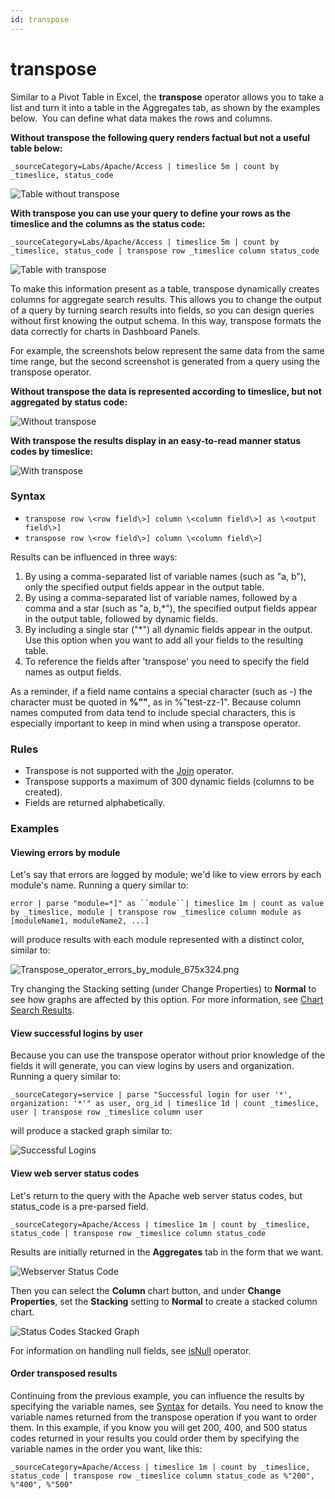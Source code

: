 ```yaml
---
id: transpose
---
```


# transpose

Similar to a Pivot Table in Excel, the **transpose** operator allows you
to take a list and turn it into a table in the Aggregates tab, as shown
by the examples below.  You can define what data makes the rows and
columns.

**Without transpose the following query renders factual but not a useful
table below:**

`_sourceCategory=Labs/Apache/Access | timeslice 5m | count by _timeslice, status_code`

![Table without
transpose](../../static/img/Search-Query-Language/Search-Operators/transpose/TableWithoutTranspose.png)

**With transpose you can use your query to define your rows as the
timeslice and the columns as the status code:**

`_sourceCategory=Labs/Apache/Access | timeslice 5m | count by _timeslice, status_code | transpose row _timeslice column status_code`

![Table with
transpose](../../static/img/Search-Query-Language/Search-Operators/transpose/TableWithTranpose.png)

To make this information present as a table, transpose dynamically
creates columns for aggregate search results. This allows you
to change the output of a query by turning search results into fields,
so you can design queries without first knowing the output schema. In
this way, transpose formats the data correctly for charts in Dashboard
Panels. 

For example, the screenshots below represent the same data from the same
time range, but the second screenshot is generated from a query using
the transpose operator.

**Without transpose the data is represented according to timeslice, but
not aggregated by status code:**

![Without
transpose](../../static/img/Search-Query-Language/Search-Operators/transpose/WithoutTranspose.png)

**With transpose the results display in an easy-to-read manner status
codes by timeslice:**

![With
transpose](../../static/img/Search-Query-Language/Search-Operators/transpose/WithTranpose.png)

### Syntax

-   `transpose row \<row field\>] column \<column field\>] as \<output field\>]`
-   `transpose row \<row field\>] column \<column field\>]`

Results can be influenced in three ways:

1.  By using a comma-separated list of variable names (such as "a, b"),
    only the specified output fields appear in the output table.
2.  By using a comma-separated list of variable names, followed by a
    comma and a star (such as "a, b,\*"), the specified output fields
    appear in the output table, followed by dynamic fields.
3.  By including a single star ("\*") all dynamic fields appear in the
    output. Use this option when you want to add all your fields to the
    resulting table.
4.  To reference the fields after 'transpose' you need to specify the
    field names as output fields.

As a reminder, if a field name contains a special character (such as -)
the character must be quoted in **%""**, as in %"test-zz-1". Because
column names computed from data tend to include special characters, this
is especially important to keep in mind when using a transpose operator.

### Rules

-   Transpose is not supported with the [Join](join.md "join") operator.
-   Transpose supports a maximum of 300 dynamic fields (columns to be
    created).
-   Fields are returned alphabetically.

### Examples

#### Viewing errors by module

Let's say that errors are logged by module; we'd like to view errors by
each module's name. Running a query similar to:

`error | parse "module=*]" as ``module``| timeslice 1m | count as value by _timeslice, module | transpose row _timeslice column module as [moduleName1, moduleName2, ...]`

will produce results with each module represented with a distinct color,
similar to:

![Transpose_operator_errors_by_module_675x324.png](../../static/img/Search-Query-Language/Search-Operators/transpose/../../../../Assets/Media_Repo_for_Search/Transpose_operator_errors_by_module_675x324.png)

Try changing the Stacking setting (under Change Properties)
to **Normal** to see how graphs are affected by this option. For more
information, see [Chart Search
Results](../../Get-Started-with-Search/Search-Basics/Chart-Search-Results.md "Chart Search Results").

#### View successful logins by user

Because you can use the transpose operator without prior knowledge of
the fields it will generate, you can view logins by users and
organization. Running a query similar to:

`_sourceCategory=service | parse "Successful login for user '*', organization: '*'" as user, org_id | timeslice 1d | count _timeslice, user | transpose row _timeslice column user`

will produce a stacked graph similar to:

![Successful
Logins](../../static/img/Search-Query-Language/Search-Operators/transpose/SuccessfulLogins.png)

#### View web server status codes

Let's return to the query with the Apache web server status codes, but
status_code is a pre-parsed field.

`_sourceCategory=Apache/Access | timeslice 1m | count by _timeslice, status_code | transpose row _timeslice column status_code`

Results are initially returned in the **Aggregates** tab in the form
that we want.

![Webserver Status
Code](../../static/img/Search-Query-Language/Search-Operators/transpose/WebserverStatusCode.png)

Then you can select the **Column** chart button, and under **Change
Properties**, set the **Stacking** setting to **Normal** to create a
stacked column chart.

![Status Codes Stacked
Graph](../../static/img/Search-Query-Language/Search-Operators/transpose/Status%20Code%20stacked%20graph.png)

For information on handling null fields,
see [isNull](isNull,-isEmpty,-isBlank.md "isNull, isEmpty, isBlank")
operator.

#### Order transposed results

Continuing from the previous example, you can influence the results by
specifying the variable names, see
[Syntax](./transpose.md "transpose") for details. You need to know the
variable names returned from the transpose operation if you want to
order them. In this example, if you know you will get 200, 400, and 500
status codes returned in your results you could order them by specifying
the variable names in the order you want, like this:

`_sourceCategory=Apache/Access | timeslice 1m | count by _timeslice, status_code | transpose row _timeslice column status_code as %"200", %"400", %"500"`
